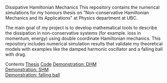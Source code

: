 Dissipative Hamiltonian Mechanics
This repository contains the numerical simulations for my honours thesis on "Non-conservative Hamiltonian Mechanics and its Applications" at Physics department at UBC. 

The main goal of my project is to develop mathematical tools to describe the dissipation in non-conservative systems (for example. loss in momentum, energy) using double coordinate Hamiltonian mechanics. This repository includes numerical simulation results that validate my theoretical models with examples like the damped harmonic oscillator and a falling ball with drag.

Contents
[Thesis](PHYS449_Thesis_sub.pdf) 
[Code](thesis_code.ipynb) 
[Demonstration: DHM](DHM_0328_points.gif)  
[Demonstration: SHM](SHM_0328_points.gif)  
[Demonstration: falling ball](fallingballwithdrag0417.gif)
